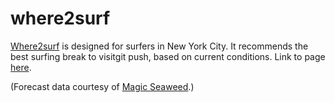 # where2surf

[Where2surf](http://138.197.68.147/) is designed for surfers in New York City.
It recommends the best surfing break to visitgit push, based on current conditions. Link to page [here](http://138.197.68.147/).

(Forecast data courtesy of [Magic Seaweed](www.magicseaweed.com).)
